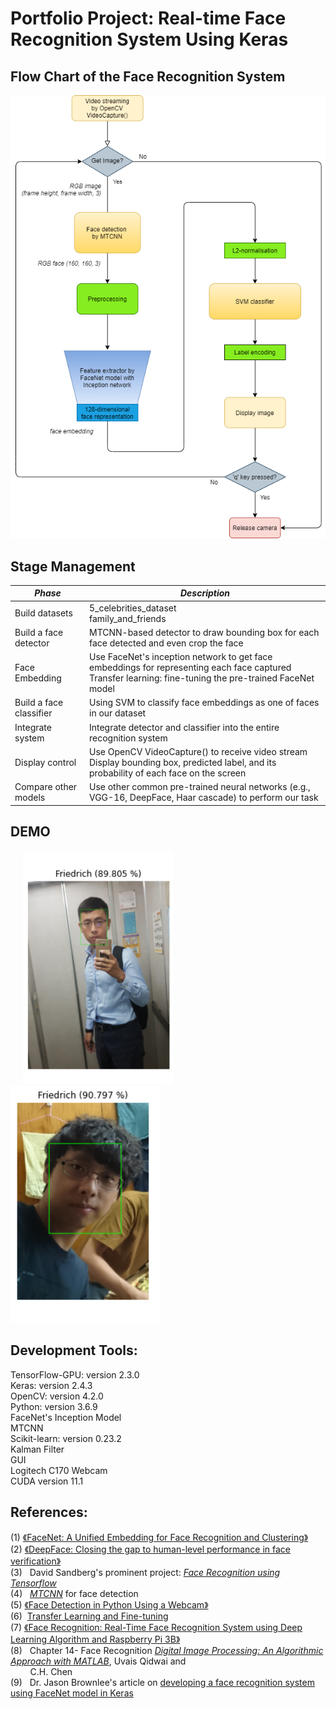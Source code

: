 # **Portfolio Project: Real-time Face Recognition System Using Keras**


## **Flow Chart of the Face Recognition System**

![Image of Flow Chart](https://github.com/Friedrich94326/Portfolio_Project/blob/main/Overall%20Flow%20Chart.png)

## Stage Management

***Phase*** | ***Description***
---- | ---
Build datasets | 5_celebrities_dataset <br> family_and_friends <br/>
Build a face detector | MTCNN-based detector to draw bounding box for each face detected and even crop the face
Face Embedding | Use FaceNet's inception network to get face embeddings for representing each face captured <br/> Transfer learning: fine-tuning the pre-trained FaceNet model <br/>
Build a face classifier | Using SVM to classify face embeddings as one of faces in our dataset
Integrate system | Integrate detector and classifier into the entire recognition system
Display control | Use OpenCV VideoCapture() to receive video stream <br> Display bounding box, predicted label, and its probability of each face on the screen <br/>
Compare other models | Use other common pre-trained neural networks (e.g., VGG-16, DeepFace, Haar cascade) to perform our task



## DEMO

<p float="left">
  <img src="https://github.com/Friedrich94326/Portfolio_Project/blob/main/results/Predictions_Friedrich.png" width="240" hspace="20" />
  <img src="https://github.com/Friedrich94326/Portfolio_Project/blob/main/results/Predictions_Friedrich_2.png" width="240"/ >
</p>


## **Development Tools:**
TensorFlow-GPU: version 2.3.0 \
Keras: version 2.4.3 \
OpenCV: version 4.2.0 \
Python: version 3.6.9 \
FaceNet's Inception Model \
MTCNN \
Scikit-learn: version 0.23.2 \
Kalman Filter \
GUI \
Logitech C170 Webcam \
CUDA version 11.1



## **References:**
(1) [《FaceNet: A Unified Embedding for Face Recognition and Clustering》](https://arxiv.org/abs/1503.03832)  \
(2) [《DeepFace: Closing the gap to human-level performance in face verification》](https://www.cs.toronto.edu/~ranzato/publications/taigman_cvpr14.pdf) \
(3) &nbsp; David Sandberg's prominent project: *[Face Recognition using Tensorflow](https://github.com/davidsandberg/facenet)* \
(4) &nbsp; *[MTCNN](https://github.com/ipazc/mtcnn)* for face detection \
(5) [《Face Detection in Python Using a Webcam》](https://realpython.com/face-detection-in-python-using-a-webcam/) \
(6) &nbsp;[Transfer Learning and Fine-tuning](https://www.tensorflow.org/tutorials/images/transfer_learning?fbclid=IwAR1h325gQ5L5S-QCwrlZWhsPE5qm4XGUsrsLJdjppzs_RABCOhxARn8voKA) \
(7) [《Face Recognition: Real-Time Face Recognition System using Deep Learning Algorithm and Raspberry Pi 3B》](https://medium.com/@BhashkarKunal/face-recognition-real-time-webcam-face-recognition-system-using-deep-learning-algorithm-and-98cf8254def7) \
(8) &nbsp; Chapter 14- Face Recognition [*Digital Image Processing: An Algorithmic Approach with MATLAB*](https://www.amazon.com/Digital-Image-Processing-Algorithmic-Textbooks/dp/1420079506), Uvais Qidwai and <br> &nbsp; &nbsp; &nbsp; &nbsp; C.H. Chen \
(9) &nbsp; Dr. Jason Brownlee's article on [developing a face recognition system using FaceNet model in Keras](https://machinelearningmastery.com/how-to-develop-a-face-recognition-system-using-facenet-in-keras-and-an-svm-classifier/) 

